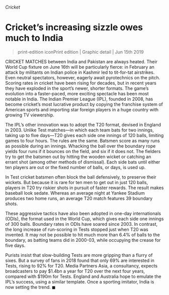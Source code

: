 ###### Cricket
# Cricket’s increasing sizzle owes much to India 
> print-edition iconPrint edition | Graphic detail | Jun 15th 2019 
CRICKET MATCHES between India and Pakistan are always heated. Their World Cup fixture on June 16th will be particularly fierce: in February an attack by militants on Indian police in Kashmir led to tit-for-tat airstrikes. Even neutral spectators, however, eagerly await pyrotechnics on the pitch. Scoring rates in cricket have been rising for decades, but in recent years they have exploded in the sport’s newer, shorter formats. The game’s evolution into a faster-paced, more exciting spectacle has been most notable in India. The Indian Premier League (IPL), founded in 2008, has become cricket’s most lucrative product by copying the franchise system of American sports and importing star foreign players in a huge country with growing TV viewership. 
The IPL’s other innovation was to adopt the T20 format, devised in England in 2003. Unlike Test matches—in which each team bats for two innings, taking up to five days—T20 gives each side one innings of 120 balls, limiting games to four hours. The rules are the same. Batsmen score as many runs as possible during an innings. Whacking the ball over the boundary rope yields four runs if it bounces on the field, and six if it does not. The fielders try to get the batsmen out by hitting the wooden wicket or catching an errant shot (among other methods of dismissal). Each side bats until either ten players are out or the fixed number of balls, or days, is used up. 
In Test cricket batsmen often block the ball defensively, to preserve their wickets. But because it is rare for ten men to get out in just 120 balls, players in T20 try riskier shots in pursuit of faster rewards. The result makes baseball look sedate. Whereas an average night at Yankee Stadium produces two home runs, an average T20 match features 39 boundary shots. 
These aggressive tactics have also been adopted in one-day internationals (ODIs), the format used in the World Cup, which gives each side one innings of 300 balls. Boundary rates in ODIs have soared since 2003. In contrast, the long increase of run-scoring in Tests stopped just when T20 was invented. It may not be possible to hit much more than 6.4% of balls to the boundary, as batting teams did in 2000-03, while occupying the crease for five days. 
Purists insist that slow-building Tests are more gripping than a flurry of sixes. But a survey of fans in 2018 found that only 69% are interested in Tests, rising to 92% for T20. Media Partners Asia, a consultancy, expects broadcasters to pay $1.4bn a year for T20 over the next four years, compared with $190m for Tests. England and Australia hope to emulate the IPL’s success, using a similar template. Once a sporting imitator, India is now setting the trend. ◼ 
